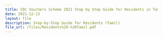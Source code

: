 ```yaml
---
title: CDC Vouchers Scheme 2021 Step by Step Guide for Residents in Tamil
date: 2021-12-13
layout: file
description: Step-by-Step Guide for Residents (Tamil)
file_url: /files/Residents%20-%20Tamil.pdf
---
```



